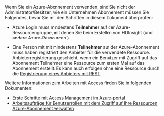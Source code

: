 Wenn Sie ein Azure-Abonnement verwenden, sind Sie nicht der Administrator/Besitzer, wie ein Unternehmen Abonnement müssen Sie Folgendes, bevor Sie mit den Schritten in diesem Dokument überprüfen:

* Azure Login muss mindestens __Teilnehmer__ auf der Azure-Ressourcengruppe, mit denen Sie beim Erstellen von HDInsight (und andere Azure-Ressourcen.)

* Eine Person mit mit mindestens __Teilnehmer__ auf der Azure-Abonnement muss haben registriert den Anbieter für die verwendete Ressource. Anbieterregistrierung geschieht, wenn ein Benutzer mit Zugriff auf das Abonnement Teilnehmer eine Ressource zum ersten Mal auf das Abonnement erstellt. Es kann auch erfolgen ohne eine Ressource durch die [Registrierung eines Anbieters mit REST](https://msdn.microsoft.com/library/azure/dn790548.aspx).

Weitere Informationen zum Arbeiten mit Access finden Sie in folgenden Dokumenten:

* [Erste Schritte mit Access Management im Azure-portal](../articles/active-directory/role-based-access-control-what-is.md)
* [Arbeitsaufträge für Benutzerrollen mit dem Zugriff auf Ihre Ressourcen Azure-Abonnement verwalten](../articles/active-directory/role-based-access-control-configure.md)
